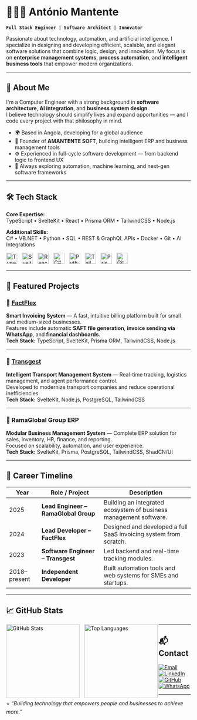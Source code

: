 # 👨🏽‍💻 António Mantente

**`Full Stack Engineer | Software Architect | Innovator`**  

Passionate about technology, automation, and artificial intelligence. I specialize in designing and developing efficient, scalable, and elegant software solutions that combine logic, design, and innovation. My focus is on **enterprise management systems**, **process automation**, and **intelligent business tools** that empower modern organizations.  

---

## 🧠 About Me

I'm a Computer Engineer with a strong background in **software architecture**, **AI integration**, and **business system design**.  
I believe technology should simplify lives and expand opportunities — and I code every project with that philosophy in mind.  

- 🌍 Based in Angola, developing for a global audience  
- 💼 Founder of **AMANTENTE SOFT**, building intelligent ERP and business management tools  
- ⚙️ Experienced in full-cycle software development — from backend logic to frontend UX  
- 🚀 Always exploring automation, machine learning, and next-gen software frameworks  

---

## 🛠️ Tech Stack

**Core Expertise:**  
TypeScript • SvelteKit • React • Prisma ORM • TailwindCSS • Node.js  

**Additional Skills:**  
C# • VB.NET • Python • SQL • REST & GraphQL APIs • Docker • Git • AI Integrations  

<img align="left" alt="TypeScript" width="30px" style="padding-right:10px;" src="https://cdn.jsdelivr.net/gh/devicons/devicon/icons/typescript/typescript-original.svg"/>
<img align="left" alt="Svelte" width="30px" style="padding-right:10px;" src="https://cdn.jsdelivr.net/gh/devicons/devicon/icons/svelte/svelte-original.svg"/>
<img align="left" alt="React" width="30px" style="padding-right:10px;" src="https://cdn.jsdelivr.net/gh/devicons/devicon/icons/react/react-original.svg"/>
<img align="left" alt="C#" width="30px" style="padding-right:10px;" src="https://cdn.jsdelivr.net/gh/devicons/devicon/icons/csharp/csharp-original.svg"/>
<img align="left" alt="Python" width="30px" style="padding-right:10px;" src="https://cdn.jsdelivr.net/gh/devicons/devicon/icons/python/python-original.svg"/>
<img align="left" alt="TailwindCSS" width="30px" style="padding-right:10px;" src="https://cdn.jsdelivr.net/gh/devicons/devicon/icons/tailwindcss/tailwindcss-original.svg"/>
<img align="left" alt="Prisma" width="30px" style="padding-right:10px;" src="https://cdn.jsdelivr.net/gh/devicons/devicon/icons/prisma/prisma-original.svg"/>
<img align="left" alt="Git" width="30px" style="padding-right:10px;" src="https://cdn.jsdelivr.net/gh/devicons/devicon/icons/git/git-original.svg"/>

<br/><br/>

---

## 🚀 Featured Projects

### 🧾 [FactFlex](https://fact-flex.onrender.com/)
**Smart Invoicing System** — A fast, intuitive billing platform built for small and medium-sized businesses.  
Features include automatic **SAFT file generation**, **invoice sending via WhatsApp**, and **financial dashboards**.  
**Tech Stack:** TypeScript, SvelteKit, Prisma ORM, TailwindCSS, Node.js  

---

### 🚚 [Transgest](https://transgest.onrender.com/)
**Intelligent Transport Management System** — Real-time tracking, logistics management, and agent performance control.  
Developed to modernize transport companies and reduce operational inefficiencies.  
**Tech Stack:** SvelteKit, Node.js, PostgreSQL, TailwindCSS  

---

### 🏢 RamaGlobal Group ERP
**Modular Business Management System** — Complete ERP solution for sales, inventory, HR, finance, and reporting.  
Focused on scalability, automation, and user experience.  
**Tech Stack:** SvelteKit, Prisma, PostgreSQL, TailwindCSS, ShadCN/UI  

---

## 🧩 Career Timeline

| Year | Role / Project | Description |
|------|----------------|-------------|
| 2025 | **Lead Engineer – RamaGlobal Group** | Building an integrated ecosystem of business management software. |
| 2024 | **Lead Developer – FactFlex** | Designed and developed a full SaaS invoicing system from scratch. |
| 2023 | **Software Engineer – Transgest** | Led backend and real-time tracking modules. |
| 2018–present | **Independent Developer** | Built automation tools and web systems for SMEs and startups. |

---

## 📈 GitHub Stats

<p>
  <img align="left" alt="GitHub Stats" height="200" style="padding-right:10px;" src="https://github-readme-stats.vercel.app/api?username=anvimaa&show_icons=true&theme=tokyonight&include_all_commits=true&locale=en"/>
  <img align="left" alt="Top Languages" height="200" src="https://github-readme-stats.vercel.app/api/top-langs/?username=anvimaa&theme=tokyonight&layout=compact&custom_title=Languages&langs_count=9"/>
</p>



---

## 📬 Contact

<p align="left">
  <a href="mailto:anvimaa@gmail.com"><img alt="Email" src="https://img.shields.io/badge/Email-anvimaa@gmail.com-red?style=for-the-badge&logo=gmail"></a>
  <a href="https://linkedin.com/in/anvimaa"><img alt="LinkedIn" src="https://img.shields.io/badge/LinkedIn-António%20Mantente-blue?style=for-the-badge&logo=linkedin"></a>
  <a href="https://github.com/anvimaa"><img alt="GitHub" src="https://img.shields.io/badge/GitHub-anvimaa-black?style=for-the-badge&logo=github"></a>
  <a href="https://wa.me/244934342795"><img alt="WhatsApp" src="https://img.shields.io/badge/WhatsApp-+244934342795-green?style=for-the-badge&logo=whatsapp"></a>
</p>

---

⭐ *“Building technology that empowers people and businesses to achieve more.”*
